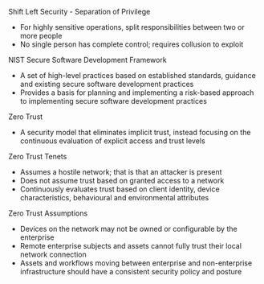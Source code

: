 
Shift Left Security - Separation of Privilege
- For highly sensitive operations, split responsibilities between two or more people
- No single person has complete control; requires collusion to exploit

NIST Secure Software Development Framework
- A set of high-level practices based on established standards, guidance and existing secure software development practices
- Provides a basis for planning and implementing a risk-based approach to implementing secure software development practices

Zero Trust
- A security model that eliminates implicit trust, instead focusing on the continuous evaluation of explicit access and trust levels

Zero Trust Tenets
- Assumes a hostile network; that is that an attacker is present
- Does not assume trust based on granted access to a network
- Continuously evaluates trust based on client identity, device characteristics, behavioural and environmental attributes

Zero Trust Assumptions
- Devices on the network may not be owned or configurable by the enterprise
- Remote enterprise subjects and assets cannot fully trust their local network connection
- Assets and workflows moving between enterprise and non-enterprise infrastructure should have a consistent security policy and posture